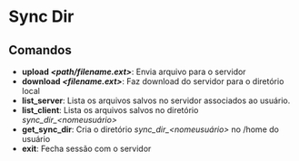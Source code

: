 # Sync Dir

## Comandos

- **upload *<path/filename.ext>***: Envia arquivo para o servidor
- **download *<filename.ext>***: Faz download do servidor para o diretório local
- **list_server**: Lista os arquivos salvos no servidor associados ao usuário.
- **list_client**: Lista os arquivos salvos no diretório *sync_dir_<nomeusuário>*
- **get_sync_dir**: Cria o diretório *sync_dir_<nomeusuário>* no /home do usuário
- **exit**: Fecha sessão com o servidor
